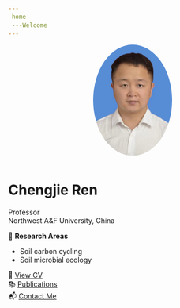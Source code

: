 ```yaml
---
 home
 ---Welcome
---
```


<div align="center">
  <img src="/images/ren-profile.jpg" alt="Chengjie Ren" width="160" style="border-radius: 50%; margin-bottom: 10px;">
</div>

# Chengjie Ren

Professor  
Northwest A&F University, China  

📍 **Research Areas**  
- Soil carbon cycling  
- Soil microbial ecology

🔗 [View CV](./cv)  
📚 [Publications](./publications)  
📬 [Contact Me](./contact)
